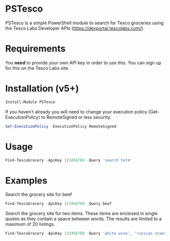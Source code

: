 # PSTesco
PSTesco is a simple PowerShell module to search for Tesco groceries using the Tesco Labs Developer APIs (https://devportal.tescolabs.com/).

Requirements
============

You **need** to provide your own API key in order to use this.  You can sign up for this on the Tesco Labs site.

Installation (v5+)
============
```powershell
Install-Module PSTesco
```
If you haven't already you will need to change your execution policy (Get-ExecutionPolicy) to RemoteSigned or less security.
```powershell
Set-ExecutionPolicy -ExecutionPolicy RemoteSigned
```

Usage
=====
```powershell
Find-TescoGrocery -ApiKey 123456789 -Query 'search term'
```
Examples
========
Search the grocery site for beef
```powershell
Find-TescoGrocery -ApiKey 123456789 -Query beef
```
Search the grocery site for two items.  These items are enclosed in single quotes as they contain a space between words.  The results are limited to a maximum of 20 listings.
```powershell
Find-TescoGrocery -ApiKey 123456789 -Query 'white wine', 'russian standard vodka' -Limit 20
```
